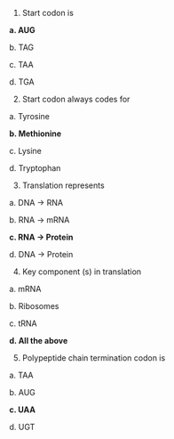 1.	Start codon is

**a.	AUG**

b.	TAG

c.	TAA

d.	TGA



2.	Start codon always codes for

a.	Tyrosine

**b.	Methionine**

c.	Lysine

d.	Tryptophan



3.	Translation represents



a.	DNA → RNA

b.	RNA → mRNA

**c.	RNA → Protein**

d.	DNA → Protein



4.	Key component (s) in translation

a.	mRNA

b.	Ribosomes

c.	 tRNA

**d.	All the above**


5.	Polypeptide chain termination codon is

a.	TAA

b.	AUG

**c.	UAA**

d.	UGT